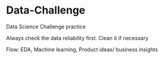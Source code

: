 # Data-Challenge
Data Science Challenge practice

Always check the data reliability first. Clean it if necessary

Flow: EDA, Machine learning, Product ideas/ business insights
